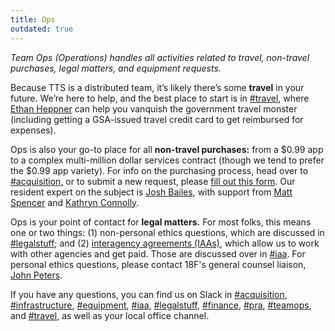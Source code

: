 ```yaml
---
title: Ops
outdated: true
---
```


_Team Ops (Operations) handles all activities related to travel, non-travel purchases, legal matters, and equipment requests._

Because TTS is a distributed team, it’s likely there’s some **travel** in your future. We’re here to help, and the best place to start is in [#travel](https://gsa-tts.slack.com/messages/travel), where [Ethan Heppner](https://gsa-tts.slack.com/messages/@eth) can help you vanquish the government travel monster (including getting a GSA-issued travel credit card to get reimbursed for expenses).

Ops is also your go-to place for all **non-travel purchases:** from a $0.99 app to a complex multi-million dollar services contract (though we tend to prefer the $0.99 app variety). For info on the purchasing process, head over to [#acquisition](https://gsa-tts.slack.com/messages/acquisition), or to submit a new request, please [fill out this form](https://requests.18f.gov). Our resident expert on the subject is [Josh Bailes](https://gsa-tts.slack.com/messages/@bailes), with support from [Matt Spencer](https://gsa-tts.slack.com/messages/@mattspencer) and [Kathryn Connolly](https://gsa-tts.slack.com/messages/@kathryn).

Ops is your point of contact for **legal matters.** For most folks, this means one or two things: (1) non-personal ethics questions, which are discussed in [#legalstuff](https://gsa-tts.slack.com/messages/legalstuff); and (2) [interagency agreements (IAAs)](https://pages.18f.gov/iaa-forms/primer.html), which allow us to work with other agencies and get paid. Those are discussed over in [#iaa](https://gsa-tts.slack.com/messages/iaa). For personal ethics questions, please contact 18F's general counsel liaison, [John Peters](mailto:john.h.peters@gsa.gov).

If you have any questions, you can find us on Slack in [#acquisition](https://gsa-tts.slack.com/messages/acquisition), [#infrastructure](https://gsa-tts.slack.com/messages/infrastructure), [#equipment](https://gsa-tts.slack.com/messages/equipment), [#iaa](https://gsa-tts.slack.com/messages/iaa), [#legalstuff](https://gsa-tts.slack.com/messages/legalstuff), [#finance](https://gsa-tts.slack.com/messages/finance), [#pra](https://gsa-tts.slack.com/messages/pra), [#teamops](https://gsa-tts.slack.com/messages/teamops), and [#travel](https://gsa-tts.slack.com/messages/travel), as well as your local office channel.
